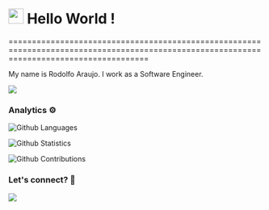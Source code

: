 
<h1><img src="https://emojis.slackmojis.com/emojis/images/1531849430/4246/blob-sunglasses.gif?1531849430" width="30"/> Hello World ! </h1>
==========================================================================================================================================


My name is Rodolfo Araujo. I work as a Software Engineer.

![](http://estruyf-github.azurewebsites.net/api/VisitorHit?user=rodoufu&repo=rodoufu&countColorcountColor)

### Analytics ⚙️

![Github Languages](https://github-readme-stats.vercel.app/api/top-langs/?username=rodoufu&layout=compact&count_private=true&langs_count=9&hide=jupyter%20notebook)

![Github Statistics](https://github-readme-stats.vercel.app/api/?username=rodoufu&count_private=true&show_icons=true)

![Github Contributions](https://github-readme-streak-stats.herokuapp.com/?user=rodoufu&hide_border=true)

### Let's connect? 🤝

<p align="left">

<a href="https://www.linkedin.com/in/rodolfoara"><img src="https://img.shields.io/badge/-LinkedIn-0077B5?style=flat&logo=Linkedin&logoColor=white"/></a>

</p>